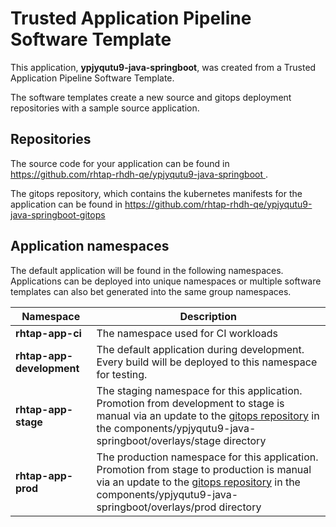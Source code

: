 # Trusted Application Pipeline Software Template

This application, **ypjyqutu9-java-springboot**, was created from a Trusted Application Pipeline Software Template.

The software templates create a new source and gitops deployment repositories with a sample source application. 

## Repositories

The source code for your application can be found in [https://github.com/rhtap-rhdh-qe/ypjyqutu9-java-springboot ](https://github.com/rhtap-rhdh-qe/ypjyqutu9-java-springboot ).
 
The gitops repository, which contains the kubernetes manifests for the application can be found in 
[https://github.com/rhtap-rhdh-qe/ypjyqutu9-java-springboot-gitops ](https://github.com/rhtap-rhdh-qe/ypjyqutu9-java-springboot-gitops ) 

## Application namespaces 

The default application will be found in the following namespaces. Applications can be deployed into unique namespaces or multiple software templates can also bet generated into the same group namespaces.  

|  Namespace   |  Description   |  
| -------- | -------- |
| **rhtap-app-ci** | The namespace used for CI workloads |
| **rhtap-app-development** | The default application during development. Every build will be deployed to this namespace for testing. |
| **rhtap-app-stage** | The staging namespace for this application. Promotion from development to stage is manual via an update to the [gitops repository](https://github.com/rhtap-rhdh-qe/ypjyqutu9-java-springboot-gitops ) in the components/ypjyqutu9-java-springboot/overlays/stage directory |
| **rhtap-app-prod** | The production namespace for this application. Promotion from stage to production is manual via an update to the [gitops repository](https://github.com/rhtap-rhdh-qe/ypjyqutu9-java-springboot-gitops ) in the components/ypjyqutu9-java-springboot/overlays/prod directory |